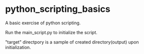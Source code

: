 # python_scripting_basics
A basic exercise of python scripting.

Run the main_script.py to initialize the script.

"target" directpory is a sample of created directory(output) upon initialization.
